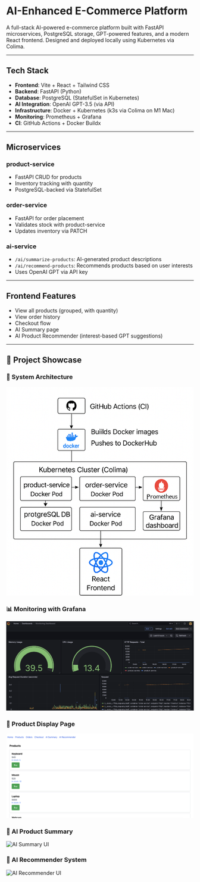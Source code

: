 # AI-Enhanced E-Commerce Platform

A full-stack AI-powered e-commerce platform built with FastAPI microservices, PostgreSQL storage, GPT-powered features, and a modern React frontend. Designed and deployed locally using Kubernetes via Colima.

---

## Tech Stack

- **Frontend**: Vite + React + Tailwind CSS
- **Backend**: FastAPI (Python)
- **Database**: PostgreSQL (StatefulSet in Kubernetes)
- **AI Integration**: OpenAI GPT-3.5 (via API)
- **Infrastructure**: Docker + Kubernetes (k3s via Colima on M1 Mac)
- **Monitoring**: Prometheus + Grafana
- **CI**: GitHub Actions + Docker Buildx

---

## Microservices

### product-service
- FastAPI CRUD for products
- Inventory tracking with quantity
- PostgreSQL-backed via StatefulSet

### order-service
- FastAPI for order placement
- Validates stock with product-service
- Updates inventory via PATCH

### ai-service
- `/ai/summarize-products`: AI-generated product descriptions
- `/ai/recommend-products`: Recommends products based on user interests
- Uses OpenAI GPT via API key

---

## Frontend Features

- View all products (grouped, with quantity)
- View order history
- Checkout flow
- AI Summary page
- AI Product Recommender (interest-based GPT suggestions)

---
## 📸 Project Showcase

### 🔧 System Architecture
![Architecture Diagram](./assets/architecture-diagram.png)

### 📊 Monitoring with Grafana
![Grafana Dashboard](./assets/grafana-dashboard.png)

### 🛒 Product Display Page
![Product Page](./assets/product-page.png)

### 🤖 AI Product Summary
![AI Summary UI](./assets/ai-summary-ui.png)

### 🎯 AI Recommender System
![AI Recommender UI](./assets/ai-recommender-ui.png)